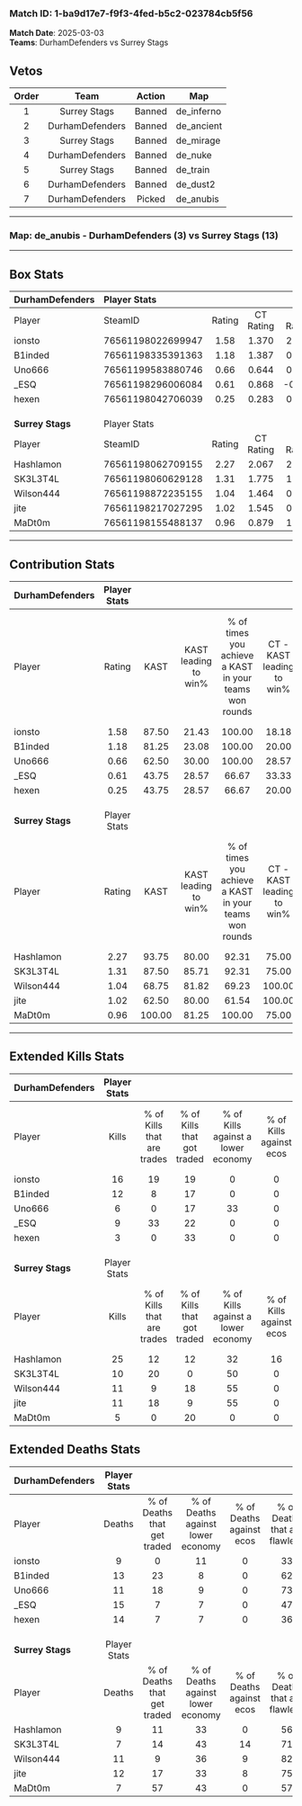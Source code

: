 ### Match ID: 1-ba9d17e7-f9f3-4fed-b5c2-023784cb5f56  
**Match Date**: 2025-03-03  
**Teams**: DurhamDefenders vs Surrey Stags  

## Vetos  

| Order | Team | Action | Map |
| :---: | :--: | :----: | --- |
| 1 | Surrey Stags | Banned | de_inferno |
| 2 | DurhamDefenders | Banned | de_ancient |
| 3 | Surrey Stags | Banned | de_mirage |
| 4 | DurhamDefenders | Banned | de_nuke |
| 5 | Surrey Stags | Banned | de_train |
| 6 | DurhamDefenders | Banned | de_dust2 |
| 7 | DurhamDefenders | Picked | de_anubis |

---  

### **Map**: de_anubis - DurhamDefenders (3) vs Surrey Stags (13)  
---  

## Box Stats  

| **DurhamDefenders** | Player Stats      |        |           |          |        |       |       |         |        |      |     |
| :- | :- | :-: | :-: | :-: | :-: | :-: | :-: | :-: | :-: | :-: | :-: |
| Player              | SteamID           | Rating | CT Rating | T Rating |  KAST  |  ADR  | Kills | Assists | Deaths | K/D  | HS% |
| ionsto              | 76561198022699947 |  1.58  |   1.370   |  2.224   | 87.50  | 89.8  |  16   |    5    |   9    | 1.78 | 56  |
| B1inded             | 76561198335391363 |  1.18  |   1.387   |  0.970   | 81.25  | 88.1  |  12   |    5    |   13   | 0.92 | 41  |
| Uno666              | 76561199583880746 |  0.66  |   0.644   |  0.974   | 62.50  | 53.5  |   6   |    2    |   11   | 0.55 | 33  |
| _ESQ                | 76561198296006084 |  0.61  |   0.868   |  -0.038  | 43.75  | 71.3  |   9   |    2    |   15   | 0.60 | 44  |
| hexen               | 76561198042706039 |  0.25  |   0.283   |  0.291   | 43.75  | 48.6  |   3   |    3    |   14   | 0.21 | 33  |
|                     |                   |        |           |          |        |       |       |         |        |      |     |
|                     |                   |        |           |          |        |       |       |         |        |      |     |
|                     |                   |        |           |          |        |       |       |         |        |      |     |
| **Surrey Stags**    | Player Stats      |        |           |          |        |       |       |         |        |      |     |
| Player              | SteamID           | Rating | CT Rating | T Rating |  KAST  |  ADR  | Kills | Assists | Deaths | K/D  | HS% |
| Hashlamon           | 76561198062709155 |  2.27  |   2.067   |  2.340   | 93.75  | 144.0 |  25   |    2    |   9    | 2.78 | 68  |
| SK3L3T4L            | 76561198060629128 |  1.31  |   1.775   |  1.150   | 87.50  | 79.7  |  10   |    7    |   7    | 1.43 | 40  |
| Wilson444           | 76561198872235155 |  1.04  |   1.464   |  0.954   | 68.75  | 69.6  |  11   |    4    |   11   | 1.00 | 45  |
| jite                | 76561198217027295 |  1.02  |   1.545   |  0.935   | 62.50  | 90.0  |  11   |    3    |   12   | 0.92 | 27  |
| MaDt0m              | 76561198155488137 |  0.96  |   0.879   |  1.160   | 100.00 | 34.1  |   5   |    3    |   7    | 0.71 | 60  |
---  

## Contribution Stats  

| **DurhamDefenders** | Player Stats |        |                      |                                                        |                           |                                                             |                          |                                                            |
| :- | :-: | :-: | :-: | :-: | :-: | :-: | :-: | :-: |
| Player              |    Rating    |  KAST  | KAST leading to win% | % of times you achieve a KAST in your teams won rounds | CT - KAST leading to win% | CT - % of times you achieve a KAST in your teams won rounds | T - KAST leading to win% | T - % of times you achieve a KAST in your teams won rounds |
| ionsto              |     1.58     | 87.50  |        21.43         |                         100.00                         |           18.18           |                           100.00                            |          33.33           |                           100.00                           |
| B1inded             |     1.18     | 81.25  |        23.08         |                         100.00                         |           20.00           |                           100.00                            |          33.33           |                           100.00                           |
| Uno666              |     0.66     | 62.50  |        30.00         |                         100.00                         |           28.57           |                           100.00                            |          33.33           |                           100.00                           |
| _ESQ                |     0.61     | 43.75  |        28.57         |                         66.67                          |           33.33           |                           100.00                            |           0.00           |                            0.00                            |
| hexen               |     0.25     | 43.75  |        28.57         |                         66.67                          |           20.00           |                            50.00                            |          50.00           |                           100.00                           |
|                     |              |        |                      |                                                        |                           |                                                             |                          |                                                            |
|                     |              |        |                      |                                                        |                           |                                                             |                          |                                                            |
|                     |              |        |                      |                                                        |                           |                                                             |                          |                                                            |
| **Surrey Stags**    | Player Stats |        |                      |                                                        |                           |                                                             |                          |                                                            |
| Player              |    Rating    |  KAST  | KAST leading to win% | % of times you achieve a KAST in your teams won rounds | CT - KAST leading to win% | CT - % of times you achieve a KAST in your teams won rounds | T - KAST leading to win% | T - % of times you achieve a KAST in your teams won rounds |
| Hashlamon           |     2.27     | 93.75  |        80.00         |                         92.31                          |           75.00           |                           100.00                            |          81.82           |                           90.00                            |
| SK3L3T4L            |     1.31     | 87.50  |        85.71         |                         92.31                          |           75.00           |                           100.00                            |          90.00           |                           90.00                            |
| Wilson444           |     1.04     | 68.75  |        81.82         |                         69.23                          |          100.00           |                           100.00                            |          75.00           |                           60.00                            |
| jite                |     1.02     | 62.50  |        80.00         |                         61.54                          |          100.00           |                           100.00                            |          71.43           |                           50.00                            |
| MaDt0m              |     0.96     | 100.00 |        81.25         |                         100.00                         |           75.00           |                           100.00                            |          83.33           |                           100.00                           |
---  

## Extended Kills Stats  

| **DurhamDefenders** | Player Stats |                            |                            |                                    |                         |                              |                                 |                                       |                    |           |
| :- | :-: | :-: | :-: | :-: | :-: | :-: | :-: | :-: | :-: | :-: |
| Player              |    Kills     | % of Kills that are trades | % of Kills that got traded | % of Kills against a lower economy | % of Kills against ecos | % of Kills that are flawless | % of Kills that are close duels | % of Kills that are assisted by flash | Pistol Round Kills | AWP Kills |
| ionsto              |      16      |             19             |             19             |                 0                  |            0            |              63              |                6                |                   0                   |         4          |     4     |
| B1inded             |      12      |             8              |             17             |                 0                  |            0            |              75              |                0                |                  25                   |         0          |     1     |
| Uno666              |      6       |             0              |             17             |                 33                 |            0            |              50              |               17                |                  17                   |         0          |     1     |
| _ESQ                |      9       |             33             |             22             |                 0                  |            0            |              67              |               11                |                   0                   |         0          |     2     |
| hexen               |      3       |             0              |             33             |                 0                  |            0            |              67              |               33                |                   0                   |         0          |     1     |
|                     |              |                            |                            |                                    |                         |                              |                                 |                                       |                    |           |
|                     |              |                            |                            |                                    |                         |                              |                                 |                                       |                    |           |
|                     |              |                            |                            |                                    |                         |                              |                                 |                                       |                    |           |
| **Surrey Stags**    | Player Stats |                            |                            |                                    |                         |                              |                                 |                                       |                    |           |
| Player              |    Kills     | % of Kills that are trades | % of Kills that got traded | % of Kills against a lower economy | % of Kills against ecos | % of Kills that are flawless | % of Kills that are close duels | % of Kills that are assisted by flash | Pistol Round Kills | AWP Kills |
| Hashlamon           |      25      |             12             |             12             |                 32                 |           16            |              64              |               12                |                   4                   |         0          |     4     |
| SK3L3T4L            |      10      |             20             |             0              |                 50                 |            0            |              30              |               10                |                   0                   |         0          |     3     |
| Wilson444           |      11      |             9              |             18             |                 55                 |            0            |              45              |                9                |                   0                   |         0          |     0     |
| jite                |      11      |             18             |             9              |                 55                 |            0            |              36              |               27                |                   0                   |         3          |     0     |
| MaDt0m              |      5       |             0              |             20             |                 0                  |            0            |              60              |               20                |                   0                   |         0          |     1     |
## Extended Deaths Stats  

| **DurhamDefenders** | Player Stats |                             |                                   |                          |                               |                            |                           |               |
| :- | :-: | :-: | :-: | :-: | :-: | :-: | :-: | :-: |
| Player              |    Deaths    | % of Deaths that get traded | % of Deaths against lower economy | % of Deaths against ecos | % of Deaths that are flawless | % of Deaths that are close | % of Deaths while blinded | Deaths to AWP |
| ionsto              |      9       |              0              |                11                 |            0             |              33               |             11             |             0             |       0       |
| B1inded             |      13      |             23              |                 8                 |            0             |              62               |             15             |             0             |       0       |
| Uno666              |      11      |             18              |                 9                 |            0             |              73               |             0              |             0             |       0       |
| _ESQ                |      15      |              7              |                 7                 |            0             |              47               |             13             |             7             |       1       |
| hexen               |      14      |              7              |                 7                 |            0             |              36               |             29             |             0             |       2       |
|                     |              |                             |                                   |                          |                               |                            |                           |               |
|                     |              |                             |                                   |                          |                               |                            |                           |               |
|                     |              |                             |                                   |                          |                               |                            |                           |               |
| **Surrey Stags**    | Player Stats |                             |                                   |                          |                               |                            |                           |               |
| Player              |    Deaths    | % of Deaths that get traded | % of Deaths against lower economy | % of Deaths against ecos | % of Deaths that are flawless | % of Deaths that are close | % of Deaths while blinded | Deaths to AWP |
| Hashlamon           |      9       |             11              |                33                 |            0             |              56               |             11             |            11             |       0       |
| SK3L3T4L            |      7       |             14              |                43                 |            14            |              71               |             0              |             0             |       0       |
| Wilson444           |      11      |              9              |                36                 |            9             |              82               |             0              |             9             |       2       |
| jite                |      12      |             17              |                33                 |            8             |              75               |             17             |            17             |       2       |
| MaDt0m              |      7       |             57              |                43                 |            0             |              57               |             14             |             0             |       0       |
